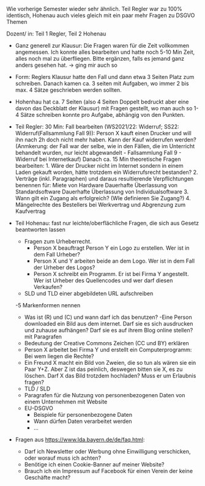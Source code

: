 Wie vorherige Semester wieder sehr ähnlich. Teil Regler war zu 100% identisch, Hohenau auch vieles gleich mit ein paar mehr Fragen zu DSGVO Themen

Dozent/ in: Teil 1 Regler, Teil 2 Hohenau

- Ganz generell zur Klausur: Die Fragen waren für die Zeit vollkommen angemessen. Ich konnte alles bearbeiten und hatte noch 5-10 Min Zeit, alles noch mal zu überfliegen. Bitte ergänzen, falls es jemand ganz anders gesehen hat. -> ging mir auch so
- Form: Reglers Klausur hatte den Fall und dann etwa 3 Seiten Platz zum schreiben. Danach kamen ca. 3 seiten mit Aufgaben, wo immer 2 bis max. 4 Sätze geschrieben werden sollten.
- Hohenhau hat ca. 7 Seiten (also 4 Seiten Doppelt bedruckt aber eine davon das Deckblatt der Klausur) mit Fragen gestellt, wo man auch so 1-4 Sätze schreiben konnte pro Aufgabe, abhängig von den Punkten.
- Teil Regler:
  30 Min: Fall bearbeiten (WS2021/22: Widerruf; SS22: Widerruf(Fallsammlung Fall 9)):
  Person X kauft einen Drucker und will ihn nach 2h doch nicht mehr haben. Kann der Kauf widerrufen werden?
  (Anmkerung: der Fall war der selbe, wie in den Fällen, die im Unterricht behandelt wurden, nur leicht abgewandelt - Fallsammlung Fall 9 - Widerruf bei Internetkauf)
  Danach ca. 15 Min theoretische Fragen bearbeiten:
  1\. Wäre der Drucker nicht im Internet sondern in einem Laden gekauft worden, hätte trotzdem ein Widerrufsrecht bestanden?
  2\. Verträge (inkl. Paragraphen) und daraus resultierende Verpflichtungen benennen für:
  Miete von Hardware
  Dauerhafte Überlassung von Standardsoftware
  Dauerhafte Überlassung von Individualsoftware
  3\. Wann gilt ein Zugang als erfolgreich? (WIe definieren Sie Zugang?)
  4\. Mängelrechte des Bestellers bei Werkvertrag und Abgrenzung zum Kaufvertrag
- Teil Hohenau: fast nur leichte/oberflächliche Fragen, die sich aus Gesetz beantworten lassen
  - Fragen zum Urheberrecht. 
    - Person X beauftragt Person Y ein Logo zu erstellen. Wer ist in dem Fall Urheber?
    - Person X und Y arbeiten beide an dem Logo. Wer ist in dem Fall der Urheber des Logos?
    - Person X schreibt ein Programm. Er ist bei Firma Y angestellt. Wer ist Urheber des Quellencodes und wer darf diesen Verkaufen?
  - SLD und TLD einer abgebildeten URL aufschreiben

  \-5 Markenformen nennen
  - Was ist (R) und (C) und wann darf ich das benutzen? -Eine Person downloaded ein Bild aus dem internet. Darf sie es sich ausdrucken und zuhause aufhängen? Darf sie es auf ihrem Blog online stellen? mit Paragrafen
  - Bedeutung der Creative Commons Zeichen (CC und BY) erklären
  - Person X arbeitet bei Firma Y und erstellt ein Computerprogramm: Bei wem liegen die Rechte?
  - Ein Freund X macht ein Bild von Zweien, die so tun als wären sie ein Paar Y+Z. Aber Z ist das peinlich, deswegen bitten sie X, es zu löschen. Darf X das Bild trotzdem hochladen? Muss er um Erlaubnis fragen?
  - TLD / SLD
  - Paragrafen für die Nutzung von personenbezogenen Daten von einem Unternehmen mit Website
  - EU-DSGVO 
    - Beispiele für personenbezogene Daten
    - Wann dürfen Daten verarbeitet werden
    - ...
- Fragen aus https://www.lda.bayern.de/de/faq.html:
  - Darf ich Newsletter oder Werbung ohne Einwilligung verschicken, oder worauf muss ich achten?
  - Benötige ich einen Cookie-Banner auf meiner Website?
  - Brauch ich ein Impressum auf Facebook für einen Verein der keine Geschäfte macht?